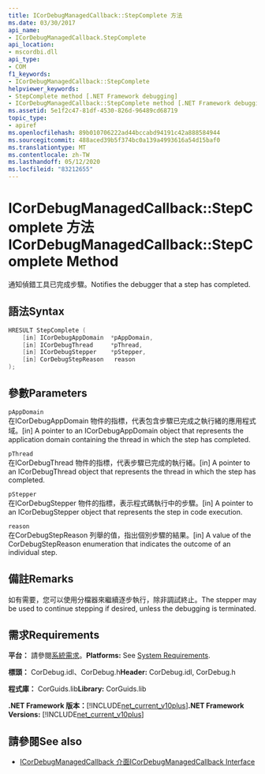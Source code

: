 ```yaml
---
title: ICorDebugManagedCallback::StepComplete 方法
ms.date: 03/30/2017
api_name:
- ICorDebugManagedCallback.StepComplete
api_location:
- mscordbi.dll
api_type:
- COM
f1_keywords:
- ICorDebugManagedCallback::StepComplete
helpviewer_keywords:
- StepComplete method [.NET Framework debugging]
- ICorDebugManagedCallback::StepComplete method [.NET Framework debugging]
ms.assetid: 5e1f2c47-81df-4530-826d-96489cd68719
topic_type:
- apiref
ms.openlocfilehash: 89b010706222ad44bccabd94191c42a888584944
ms.sourcegitcommit: 488aced39b5f374bc0a139a4993616a54d15baf0
ms.translationtype: MT
ms.contentlocale: zh-TW
ms.lasthandoff: 05/12/2020
ms.locfileid: "83212655"
---
```

# <a name="icordebugmanagedcallbackstepcomplete-method"></a><span data-ttu-id="9f081-102">ICorDebugManagedCallback::StepComplete 方法</span><span class="sxs-lookup"><span data-stu-id="9f081-102">ICorDebugManagedCallback::StepComplete Method</span></span>
<span data-ttu-id="9f081-103">通知偵錯工具已完成步驟。</span><span class="sxs-lookup"><span data-stu-id="9f081-103">Notifies the debugger that a step has completed.</span></span>  
  
## <a name="syntax"></a><span data-ttu-id="9f081-104">語法</span><span class="sxs-lookup"><span data-stu-id="9f081-104">Syntax</span></span>  
  
```cpp  
HRESULT StepComplete (  
    [in] ICorDebugAppDomain  *pAppDomain,  
    [in] ICorDebugThread     *pThread,  
    [in] ICorDebugStepper    *pStepper,  
    [in] CorDebugStepReason   reason  
);  
```  
  
## <a name="parameters"></a><span data-ttu-id="9f081-105">參數</span><span class="sxs-lookup"><span data-stu-id="9f081-105">Parameters</span></span>  
 `pAppDomain`  
 <span data-ttu-id="9f081-106">在ICorDebugAppDomain 物件的指標，代表包含步驟已完成之執行緒的應用程式域。</span><span class="sxs-lookup"><span data-stu-id="9f081-106">[in] A pointer to an ICorDebugAppDomain object that represents the application domain containing the thread in which the step has completed.</span></span>  
  
 `pThread`  
 <span data-ttu-id="9f081-107">在ICorDebugThread 物件的指標，代表步驟已完成的執行緒。</span><span class="sxs-lookup"><span data-stu-id="9f081-107">[in] A pointer to an ICorDebugThread object that represents the thread in which the step has completed.</span></span>  
  
 `pStepper`  
 <span data-ttu-id="9f081-108">在ICorDebugStepper 物件的指標，表示程式碼執行中的步驟。</span><span class="sxs-lookup"><span data-stu-id="9f081-108">[in] A pointer to an ICorDebugStepper object that represents the step in code execution.</span></span>  
  
 `reason`  
 <span data-ttu-id="9f081-109">在CorDebugStepReason 列舉的值，指出個別步驟的結果。</span><span class="sxs-lookup"><span data-stu-id="9f081-109">[in] A value of the CorDebugStepReason enumeration that indicates the outcome of an individual step.</span></span>  
  
## <a name="remarks"></a><span data-ttu-id="9f081-110">備註</span><span class="sxs-lookup"><span data-stu-id="9f081-110">Remarks</span></span>  
 <span data-ttu-id="9f081-111">如有需要，您可以使用分檔器來繼續逐步執行，除非調試終止。</span><span class="sxs-lookup"><span data-stu-id="9f081-111">The stepper may be used to continue stepping if desired, unless the debugging is terminated.</span></span>  
  
## <a name="requirements"></a><span data-ttu-id="9f081-112">需求</span><span class="sxs-lookup"><span data-stu-id="9f081-112">Requirements</span></span>  
 <span data-ttu-id="9f081-113">**平台：** 請參閱[系統需求](../../get-started/system-requirements.md)。</span><span class="sxs-lookup"><span data-stu-id="9f081-113">**Platforms:** See [System Requirements](../../get-started/system-requirements.md).</span></span>  
  
 <span data-ttu-id="9f081-114">**標頭：** CorDebug.idl、CorDebug.h</span><span class="sxs-lookup"><span data-stu-id="9f081-114">**Header:** CorDebug.idl, CorDebug.h</span></span>  
  
 <span data-ttu-id="9f081-115">**程式庫：** CorGuids.lib</span><span class="sxs-lookup"><span data-stu-id="9f081-115">**Library:** CorGuids.lib</span></span>  
  
 <span data-ttu-id="9f081-116">**.NET Framework 版本：**[!INCLUDE[net_current_v10plus](../../../../includes/net-current-v10plus-md.md)]</span><span class="sxs-lookup"><span data-stu-id="9f081-116">**.NET Framework Versions:** [!INCLUDE[net_current_v10plus](../../../../includes/net-current-v10plus-md.md)]</span></span>  
  
## <a name="see-also"></a><span data-ttu-id="9f081-117">請參閱</span><span class="sxs-lookup"><span data-stu-id="9f081-117">See also</span></span>

- [<span data-ttu-id="9f081-118">ICorDebugManagedCallback 介面</span><span class="sxs-lookup"><span data-stu-id="9f081-118">ICorDebugManagedCallback Interface</span></span>](icordebugmanagedcallback-interface.md)
